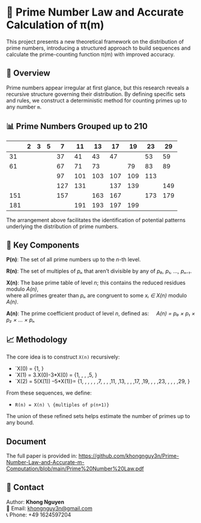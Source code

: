 # 📘 Prime Number Law and Accurate Calculation of π(m)

This project presents a new theoretical framework on the distribution of prime numbers, introducing a structured approach to build sequences and calculate the prime-counting function π(m) with improved accuracy.

## 📌 Overview

Prime numbers appear irregular at first glance, but this research reveals a recursive structure governing their distribution. By defining specific sets and rules, we construct a deterministic method for counting primes up to any number `m`.
## 📊 Prime Numbers Grouped up to 210



|     | 2 | 3 | 5 | 7  | 11 | 13 | 17 | 19 | 23 | 29 |
|-----|---|---|---|----|----|----|----|----|----|----|
| 31  |   |   |   | 37 | 41 | 43 | 47 |    | 53 | 59 |
| 61  |   |   |   | 67 | 71 | 73 |    | 79 | 83 | 89 |
|     |   |   |   | 97 |101 |103 |107 |109 |113 |    |
|     |   |   |   |127 |131 |    |137 |139 |    |149 |
|151  |   |   |   |157 |    |163 |167 |    |173 |179 |
|181  |   |   |   |    |191 |193 |197 |199 |    |    |

The arrangement above facilitates the identification of potential patterns underlying the distribution of prime numbers.
## 📂 Key Components

**P(n)**: The set of all prime numbers up to the *n*-th level.

**R(n)**: The set of multiples of *pₙ* that aren’t divisible by any of *p₀, p₁, …, pₙ₋₁*.

**X(n)**: The base prime table of level *n*; this contains the reduced residues modulo *A(n)*,  
where all primes greater than *pₙ* are congruent to some *xᵢ ∈ X(n)* modulo *A(n)*.

**A(n)**: The prime coefficient product of level *n*, defined as: &nbsp;&nbsp;&nbsp;&nbsp;*A(n) = p₀ × p₁ × p₂ × ... × pₙ*

## 📈 Methodology

The core idea is to construct `X(n)` recursively:
- `X(0) = {1, }
- `X(1) = 3.X(0)-3*X(0) = {1, , , ,5, }
- `X(2) = 5(X(1)) –5*X(1)}= {1, , , , , ,7, , , ,11, ,13, , , ,17, ,19, , , ,23, , , , ,29, }

From these sequences, we define:
- `R(n) = X(n) \ {multiples of p(n+1)}`

The union of these refined sets helps estimate the number of primes up to any bound.




## Document

The full paper is provided in: https://github.com/khongnguy3n/Prime-Number-Law-and-Accurate-m-Computation/blob/main/Prime%20Number%20Law.pdf
## 📧 Contact

Author: **Khong Nguyen**  
📧 Email: khongnguy3n@gmail.com  
📞 Phone: +49 1624597204  

